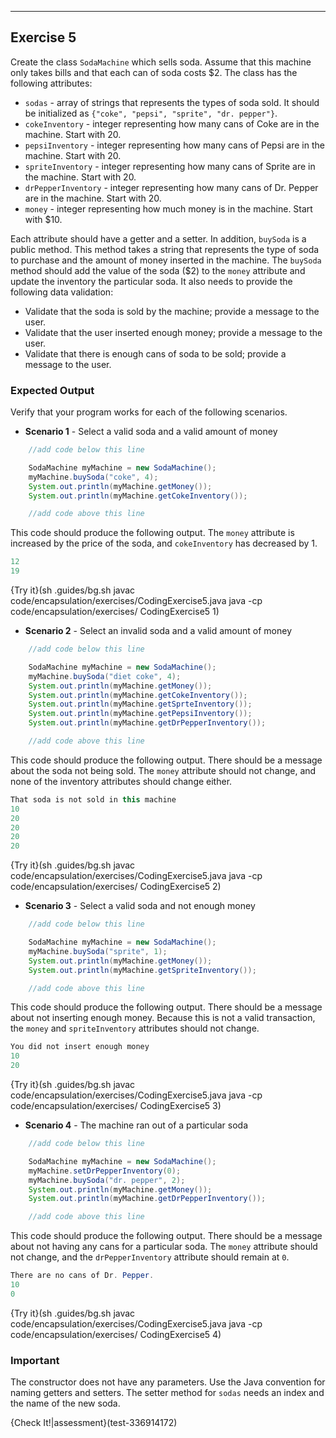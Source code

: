 ----------

## Exercise 5

Create the class `SodaMachine` which sells soda. Assume that this machine only takes bills and that each can of soda costs $2. The class has the following attributes:

* `sodas` - array of strings that represents the types of soda sold. It should be initialized as `{"coke", "pepsi", "sprite", "dr. pepper"}`.
* `cokeInventory` - integer representing how many cans of Coke are in the machine. Start with 20.
* `pepsiInventory` - integer representing how many cans of Pepsi are in the machine. Start with 20.
* `spriteInventory` - integer representing how many cans of Sprite are in the machine. Start with 20.
* `drPepperInventory` - integer representing how many cans of Dr. Pepper are in the machine. Start with 20.
* `money` - integer representing how much money is in the machine. Start with $10.

Each attribute should have a getter and a setter. In addition, `buySoda` is a public method. This method takes a string that represents the type of soda to purchase and the amount of money inserted in the machine. The `buySoda` method should add the value of the soda ($2) to the `money` attribute and update the inventory the particular soda. It also needs to provide the following data validation:

* Validate that the soda is sold by the machine; provide a message to the user.
* Validate that the user inserted enough money; provide a message to the user.
* Validate that there is enough cans of soda to be sold; provide a message to the user.

### Expected Output
Verify that your program works for each of the following scenarios.
* **Scenario 1** - Select a valid soda and a valid amount of money

```java
    //add code below this line

    SodaMachine myMachine = new SodaMachine();
    myMachine.buySoda("coke", 4);
    System.out.println(myMachine.getMoney());
    System.out.println(myMachine.getCokeInventory());

    //add code above this line
```

This code should produce the following output. The `money` attribute is increased by the price of the soda, and `cokeInventory` has decreased by 1.

```java
12
19
```

{Try it}(sh .guides/bg.sh javac code/encapsulation/exercises/CodingExercise5.java java -cp code/encapsulation/exercises/ CodingExercise5 1)

* **Scenario 2** - Select an invalid soda and a valid amount of money

```java
    //add code below this line

    SodaMachine myMachine = new SodaMachine();
    myMachine.buySoda("diet coke", 4);
    System.out.println(myMachine.getMoney());
    System.out.println(myMachine.getCokeInventory());
    System.out.println(myMachine.getSprteInventory());
    System.out.println(myMachine.getPepsiInventory());
    System.out.println(myMachine.getDrPepperInventory());

    //add code above this line
```

This code should produce the following output. There should be a message about the soda not being sold. The `money` attribute should not change, and none of the inventory attributes should change either.

```java
That soda is not sold in this machine
10
20
20
20
20
```

{Try it}(sh .guides/bg.sh javac code/encapsulation/exercises/CodingExercise5.java java -cp code/encapsulation/exercises/ CodingExercise5 2)

* **Scenario 3** - Select a valid soda and not enough money

```java
    //add code below this line

    SodaMachine myMachine = new SodaMachine();
    myMachine.buySoda("sprite", 1);
    System.out.println(myMachine.getMoney());
    System.out.println(myMachine.getSpriteInventory());

    //add code above this line
```

This code should produce the following output. There should be a message about not inserting enough money. Because this is not a valid transaction, the `money` and `spriteInventory` attributes should not change.

```java
You did not insert enough money
10
20
```

{Try it}(sh .guides/bg.sh javac code/encapsulation/exercises/CodingExercise5.java java -cp code/encapsulation/exercises/ CodingExercise5 3)

* **Scenario 4** - The machine ran out of a particular soda

```java
    //add code below this line

    SodaMachine myMachine = new SodaMachine();
    myMachine.setDrPepperInventory(0);
    myMachine.buySoda("dr. pepper", 2);
    System.out.println(myMachine.getMoney());
    System.out.println(myMachine.getDrPepperInventory());

    //add code above this line
```

This code should produce the following output. There should be a message about not having any cans for a particular soda. The `money` attribute should not change, and the `drPepperInventory` attribute should remain at `0`.

```java
There are no cans of Dr. Pepper.
10
0
```

{Try it}(sh .guides/bg.sh javac code/encapsulation/exercises/CodingExercise5.java java -cp code/encapsulation/exercises/ CodingExercise5 4)

### Important
The constructor does not have any parameters. Use the Java convention for naming getters and setters. The setter method for `sodas` needs an index and the name of the new soda.

{Check It!|assessment}(test-336914172)
